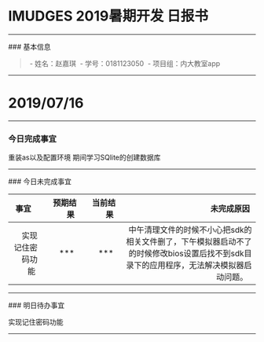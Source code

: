 # IMUDGES 2019暑期开发 日报书

------

### 基本信息

> - 姓名：赵嘉琪
> - 学号：0181123050
> - 项目组：内大教室app

------

# 2019/07/16

------

### 今日完成事宜
重装as以及配置环境  期间学习SQlite的创建数据库

------

### 今日未完成事宜

| 事宜   | 预期结果 | 当前结果 | 未完成原因 |
|  -------:| -------: | -------: |-------:  |
| 实现记住密码功能 |      *** |      *** |  中午清理文件的时候不小心把sdk的相关文件删了，下午模拟器启动不了的时候修改bios设置后找不到sdk目录下的应用程序，无法解决模拟器启动问题。  |

------

### 明日待办事宜

实现记住密码功能

------
